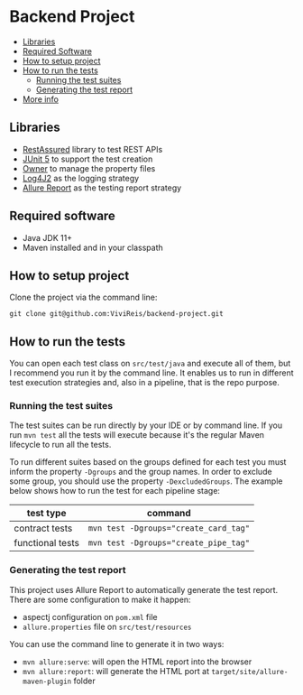 # Backend Project

* [Libraries](#libraries)
* [Required Software](#required-software)
* [How to setup project](#how-to-setup-project)
* [How to run the tests](#how-to-run-the-tests)
    * [Running the test suites](#running-the-test-suites)
    * [Generating the test report](#generating-the-test-report)
* [More info](#more-info)


## Libraries
* [RestAssured](http://rest-assured.io/) library to test REST APIs
* [JUnit 5](https://junit.org/junit5/) to support the test creation
* [Owner](http://owner.aeonbits.org/) to manage the property files
* [Log4J2](https://logging.apache.org/log4j/2.x/) as the logging strategy
* [Allure Report](https://docs.qameta.io/allure/) as the testing report strategy


## Required software
* Java JDK 11+
* Maven installed and in your classpath

## How to setup project

Clone the project via the command line:
```
git clone git@github.com:ViviReis/backend-project.git
```

## How to run the tests
You can open each test class on `src/test/java` and execute all of them, but I recommend you run it by the
command line. It enables us to run in different test execution strategies and, also in a pipeline, that is the repo purpose.

### Running the test suites

The test suites can be run directly by your IDE or by command line.
If you run `mvn test` all the tests will execute because it's the regular Maven lifecycle to run all the tests.

To run different suites based on the groups defined for each test you must inform the property `-Dgroups` and the group names. In order to exclude some group, you should use the property `-DexcludedGroups`.
The example below shows how to run the test for each pipeline stage:

| test type | command                               |
|-----|---------------------------------------|
| contract tests | `mvn test -Dgroups="create_card_tag"` |
| functional tests | `mvn test -Dgroups="create_pipe_tag"` |

### Generating the test report

This project uses Allure Report to automatically generate the test report.
There are some configuration to make it happen:
* aspectj configuration on `pom.xml` file
* `allure.properties` file on `src/test/resources`

You can use the command line to generate it in two ways:
* `mvn allure:serve`: will open the HTML report into the browser
* `mvn allure:report`: will generate the HTML port at `target/site/allure-maven-plugin` folder
